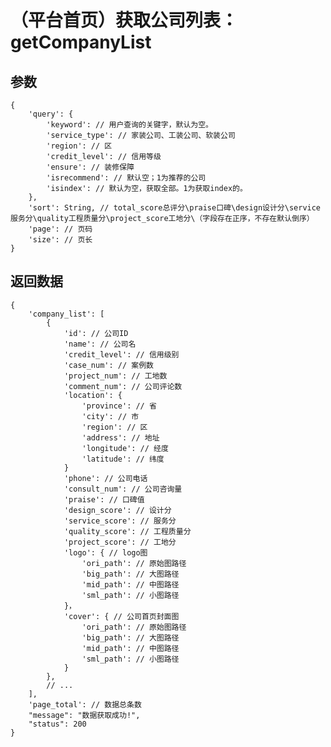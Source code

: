 # （平台首页）获取公司列表：getCompanyList

## 参数

    {
        'query': {
            'keyword': // 用户查询的关键字，默认为空。
            'service_type': // 家装公司、工装公司、软装公司
            'region': // 区
            'credit_level': // 信用等级
            'ensure': // 装修保障
            'isrecommend': // 默认空；1为推荐的公司
            'isindex': // 默认为空，获取全部。1为获取index的。
        },
        'sort': String, // total_score总评分\praise口碑\design设计分\service服务分\quality工程质量分\project_score工地分\（字段存在正序，不存在默认倒序）
        'page': // 页码
        'size': // 页长
    }

## 返回数据

    {
        'company_list': [
            {
                'id': // 公司ID
                'name': // 公司名
                'credit_level': // 信用级别
                'case_num': // 案例数
                'project_num': // 工地数
                'comment_num': // 公司评论数
                'location': {
                    'province': // 省
                    'city': // 市
                    'region': // 区
                    'address': // 地址
                    'longitude': // 经度
                    'latitude': // 纬度
                }
                'phone': // 公司电话
                'consult_num': // 公司咨询量
                'praise': // 口碑值
                'design_score': // 设计分
                'service_score': // 服务分
                'quality_score': // 工程质量分
                'project_score': // 工地分
                'logo': { // logo图
                    'ori_path': // 原始图路径
                    'big_path': // 大图路径
                    'mid_path': // 中图路径
                    'sml_path': // 小图路径
                }，
                'cover': { // 公司首页封面图
                    'ori_path': // 原始图路径
                    'big_path': // 大图路径
                    'mid_path': // 中图路径
                    'sml_path': // 小图路径
                }
            },
            // ...
        ],
        'page_total': // 数据总条数
        "message": "数据获取成功!",
        "status": 200
    }
